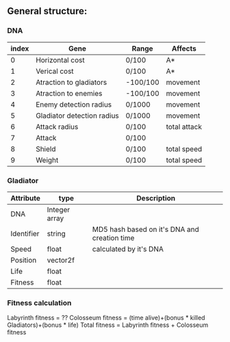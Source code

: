 ## General structure:

### DNA

| index        | Gene        | Range           | Affects  |
|---| ------------- |-------------| -----|
|0| Horizontal cost| 0/100 | A* |
|1| Verical cost | 0/100 | A*  |
|2| Atraction to gladiators| -100/100 | movement |
|3| Atraction to enemies| -100/100 | movement |
|4| Enemy detection radius | 0/1000 |movement |
|5| Gladiator detection radius | 0/1000 | movement |
|6| Attack radius | 0/100 | total attack|
|7| Attack| 0/100 | |
|8| Shield| 0/100 | total speed |
|9| Weight | 0/100 | total speed |


### Gladiator

| Attribute | type| Description|
|---|---|--|
|DNA|Integer array ||
|Identifier|string |MD5 hash based on it's DNA and creation time|
|Speed|float|calculated by it's DNA|
|Position|vector2f||
|Life|float||
|Fitness|float||


### Fitness calculation
Labyrinth fitness = ??
Colosseum fitness = (time alive)+(bonus * killed Gladiators)+(bonus * life)
Total fitness = Labyrinth fitness + Colosseum fitness

